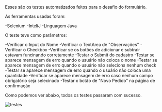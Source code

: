 Esses são os testes automatizados feitos para o desafio do formulário.

As ferramentas usadas foram:

-Selenium
-InteliJ
-Linguagem Java

O teste teve como parâmetros:

-Verificar o Input do Nome
-Verificar o TextArea de "Observações"
-Verificar o Checkbox
-Verificar se os botões de adicionar e subtrair estavam funcinando corretamente
-Testar o Submit do cadastro
-Testar se aparece mensagem de erro quando o usuário não coloca o nome
-Testar se aparece mensagem de erro quando o usuário não seleciona nenhum check
-Testar se aparece mensagem de erro quando o usuário não coloca uma quantidade
-Verificar se aparece mensagem de erro caso nenhum campo obrigatório seja selecinado
-Testar o botão de "Novo Pedido" na página de confirmação


Como podemos ver abaixo, todos os testes passaram com sucesso.

![testes](https://user-images.githubusercontent.com/92919925/159192568-008261c8-2fa9-4641-a161-72e0c6f22ed5.png)

